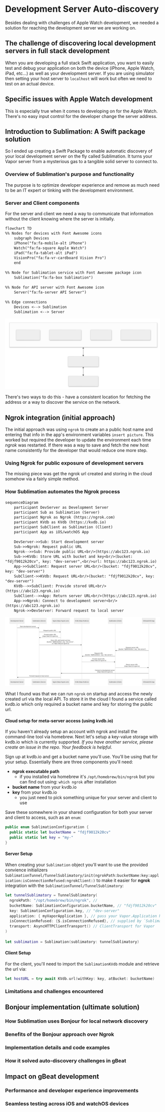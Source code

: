 # Development Server Auto-discovery 

Besides dealing with challenges of Apple Watch development, we needed a solution for reaching the development server we are working on.

## The challenge of discovering local development servers in full stack development

When you are developing a full stack Swift application, you want to easily test and debug your application on both the device (iPhone, Apple Watch, iPad, etc...) as well as your development server. If you are using simulator then setting your host server to `localhost` will work but often we need to test on an actual device. 

## Specific issues with Apple Watch development

This is especially true when it comes to developing on for the Apple Watch. There's no easy input control for the developer change the server address.

## Introduction to Sublimation: A Swift package solution

So I ended up creating a Swift Package to enable automatic discovery of your local development server on the fly called Sublimation. It turns your Vapor server from a mysterious gas to a tangible solid server to connect to.

### Overview of Sublimation's purpose and functionality

The purpose is to optimize developer experience and remove as much need to be an IT expert or tinking with the development environment.

### Server and Client components

For the server and client we need a way to communicate that information without the client knowing where the server is initially. 

```mermaid
flowchart TD
%% Nodes for devices with Font Awesome icons
    subgraph Devices
    iPhone("fa:fa-mobile-alt iPhone")
    Watch("fa:fa-square Apple Watch")
    iPad("fa:fa-tablet-alt iPad")
    VisionPro("fa:fa-vr-cardboard Vision Pro")
    end
    
%% Node for Sublimation service with Font Awesome package icon
    Sublimation("fa:fa-box Sublimation")

%% Node for API server with Font Awesome icon
    Server("fa:fa-server API Server")

%% Edge connections
    Devices <--> Sublimation
    Sublimation <--> Server
```

![Diagram on Sublimation Communication](media/Sublimation-2024-08-22-160443.svg)
    
There's two ways to do this - have a consistent location for fetching the address or a way to discover the service on the network.

## Ngrok integration (initial approach)

The initial approach was using `ngrok` to create an a public host name and entering that info in the app's environment variables `insert picture`. This worked but required the developer to update the environment each time _ngrok_ was restarted. If there was a way to save and fetch the new host name consistently for the developer that would reduce one more step.

### Using Ngrok for public exposure of development servers

The missing piece was get the ngrok url created and storing in the cloud somehow via a fairly simple method. 

### How Sublimation automates the Ngrok process


```mermaid
sequenceDiagram
    participant DevServer as Development Server
    participant Sub as Sublimation (Server)
    participant Ngrok as Ngrok (https://ngrok.com)
    participant KVdb as KVdb (https://kvdb.io)
    participant SubClient as Sublimation (Client)
    participant App as iOS/watchOS App
    
    DevServer->>Sub: Start development server
    Sub->>Ngrok: Request public URL
    Ngrok-->>Sub: Provide public URL<br/>(https://abc123.ngrok.io)
    Sub->>KVdb: Store URL with bucket and key<br/>(bucket: "fdjf9012k20cv", key: "dev-server",<br/>url: https://abc123.ngrok.io)
    App->>SubClient: Request server URL<br/>(bucket: "fdjf9012k20cv", key: "dev-server")
    SubClient->>KVdb: Request URL<br/>(bucket: "fdjf9012k20cv", key: "dev-server")
    KVdb-->>SubClient: Provide stored URL<br/>(https://abc123.ngrok.io)
    SubClient-->>App: Return server URL<br/>(https://abc123.ngrok.io)
    App->>Ngrok: Connect to development server<br/>(https://abc123.ngrok.io)
    Ngrok->>DevServer: Forward request to local server
```

![SublimationNgrok Diagram](media/SublimationNgrok-2024-08-22-175342.svg)


What I found was that we can run `ngrok` on startup and access the newly created url via the local API. To store it in the cloud I found a service called kvdb.io which only required a bucket name and key for storing the public url.

#### Cloud setup for meta-server access (using kvdb.io)

If you haven't already setup an account with ngrok and install the command-line tool via homebrew. Next let's setup a key-value storage with kvdb.io which is currently supported. _If you have another service, please create an issue in the repo. Your feedback is helpful._ 

Sign up at kvdb.io and get a bucket name you'll use. You'll be using that for your setup. Essentially there are three components you'll need:

* **ngrok executable path**
    - if you installed via homebrew it's `/opt/homebrew/bin/ngrok` but you can find out using: `which ngrok` after installation
* **bucket name** from your kvdb.io 
* **key** from your kvdb.io 
    - you just need to pick something unique for your server and client to use
    
Save these somewhere in your shared configuration for both your server and client to access, such as an `enum`:

```swift
public enum SublimationConfiguration {
  public static let bucketName = "fdjf9012k20cv"
  public static let key = "my-"
}
```


#### Server Setup

When creating your `Sublimation` object you'll want to use the provided convience initializers ``SublimationTunnel/TunnelSublimatory/init(ngrokPath:bucketName:key:application:isConnectionRefused:ngrokClient:)`` to make it easier for **ngrok** integration with the ``SublimationTunnel/TunnelSublimatory``:

```swift
let tunnelSublimatory = TunnelSublimatory(
  ngrokPath: "/opt/homebrew/bin/ngrok", //
  bucketName: SublimationConfiguration.bucketName, // "fdjf9012k20cv"
  key: SublimationConfiguration.key, // "dev-server"
  application: { myVaporApplication }, // pass your Vapor.Application here
  isConnectionRefused: {$.isConnectionRefused}, // supplied by `SublimationVapor`
  transport: AsyncHTTPClientTransport() // ClientTransport for Vapor
)

let sublimation = Sublimation(sublimatory: tunnelSublimatory)
```

#### Client Setup

For the client, you'll need to import the ``SublimationKVdb`` module and retrieve the url via:

```swift
let hostURL = try await KVdb.url(withKey: key, atBucket: bucketName) 
```

### Limitations and challenges encountered



## Bonjour implementation (ultimate solution)

### How Sublimation uses Bonjour for local network discovery

### Benefits of the Bonjour approach over Ngrok

### Implementation details and code examples

### How it solved auto-discovery challenges in gBeat

## Impact on gBeat development

### Performance and developer experience improvements

### Seamless testing across iOS and watchOS devices
